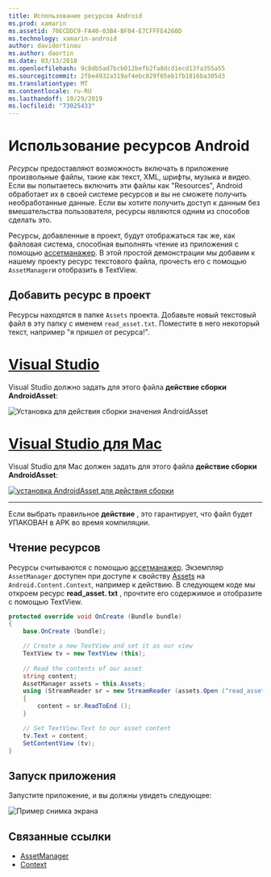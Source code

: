 ```yaml
---
title: Использование ресурсов Android
ms.prod: xamarin
ms.assetid: 70ECDDC9-FA40-03B4-BF04-E7CFFFE4260D
ms.technology: xamarin-android
author: davidortinau
ms.author: daortin
ms.date: 03/13/2018
ms.openlocfilehash: 9c8db5ad7bcb012befb2fa8dcd1ecd13fa355a55
ms.sourcegitcommit: 2fbe4932a319af4ebc829f65eb1fb1816ba305d3
ms.translationtype: MT
ms.contentlocale: ru-RU
ms.lasthandoff: 10/29/2019
ms.locfileid: "73025433"
---
```

# <a name="using-android-assets"></a>Использование ресурсов Android

_Ресурсы_ предоставляют возможность включать в приложение произвольные файлы, такие как текст, XML, шрифты, музыка и видео. Если вы попытаетесь включить эти файлы как "Resources", Android обработает их в своей системе ресурсов и вы не сможете получить необработанные данные. Если вы хотите получить доступ к данным без вмешательства пользователя, ресурсы являются одним из способов сделать это.

Ресурсы, добавленные в проект, будут отображаться так же, как файловая система, способная выполнять чтение из приложения с помощью [ассетманажер](xref:Android.Content.Res.AssetManager).
В этой простой демонстрации мы добавим к нашему проекту ресурс текстового файла, прочесть его с помощью `AssetManager`и отобразить в TextView.

## <a name="add-asset-to-project"></a>Добавить ресурс в проект

Ресурсы находятся в папке `Assets` проекта. Добавьте новый текстовый файл в эту папку с именем `read_asset.txt`. Поместите в него некоторый текст, например "я пришел от ресурса!".

# <a name="visual-studiotabwindows"></a>[Visual Studio](#tab/windows)

Visual Studio должно задать для этого файла **действие сборки** **AndroidAsset**:

![Установка для действия сборки значения AndroidAsset](android-assets-images/asset-properties-vs.png) 

# <a name="visual-studio-for-mactabmacos"></a>[Visual Studio для Mac](#tab/macos)

Visual Studio для Mac должен задать для этого файла **действие сборки** **AndroidAsset**:

[![установка AndroidAsset для действия сборки](android-assets-images/asset-properties-xs-sml.png)](android-assets-images/asset-properties-xs.png#lightbox)

-----

Если выбрать правильное **действие** , это гарантирует, что файл будет УПАКОВАН в APK во время компиляции.

## <a name="reading-assets"></a>Чтение ресурсов

Ресурсы считываются с помощью [ассетманажер](xref:Android.Content.Res.AssetManager). Экземпляр `AssetManager` доступен при доступе к свойству [Assets](xref:Android.Content.Context.Assets) на `Android.Content.Context`, например к действию.
В следующем коде мы откроем ресурс **read_asset. txt** , прочтите его содержимое и отобразите с помощью TextView.

```csharp
protected override void OnCreate (Bundle bundle)
{
    base.OnCreate (bundle);

    // Create a new TextView and set it as our view
    TextView tv = new TextView (this);
    
    // Read the contents of our asset
    string content;
    AssetManager assets = this.Assets;
    using (StreamReader sr = new StreamReader (assets.Open ("read_asset.txt")))
    {
        content = sr.ReadToEnd ();
    }

    // Set TextView.Text to our asset content
    tv.Text = content;
    SetContentView (tv);
}
```

## <a name="running-the-application"></a>Запуск приложения

Запустите приложение, и вы должны увидеть следующее:

![Пример снимка экрана](android-assets-images/screenshot.png)

## <a name="related-links"></a>Связанные ссылки

- [AssetManager](xref:Android.Content.Res.AssetManager)
- [Context](xref:Android.Content.Context)
